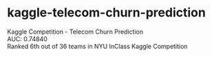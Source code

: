 # kaggle-telecom-churn-prediction
<body>
  <div>Kaggle Competition - Telecom Churn Prediction</div>
  <div>AUC: 0.74840</div>
  <div>Ranked 6th out of 36 teams in NYU InClass Kaggle Competition</div>
